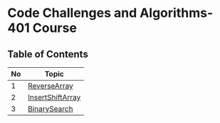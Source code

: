 # Code Challenges and Algorithms- 401 Course

## Table of Contents  
|No|Topic|
|--|-----|
|1|[ReverseArray](challenges/arrayReverse)|
|2|[InsertShiftArray](challenges/arrayShift)|
|3|[BinarySearch](challenges/arrayBinarySearch)|